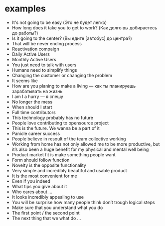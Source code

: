 # examples

- It's not going to be easy (Это не будет легко)  
- How long does it take you to get to work? (Как долго вы добираетесь до работы?)  
- Is it going to the center? (Вы едите [автобус] до центра?)
- That will be never ending process
- Reactivation compaign
- Daily Active Users
- Monthly Active Users
- You just need to talk with users
- Humans need to simplify things
- Changing the customer or changing the problem
- It seems like
- How are you planing to make a living — как ты планируешь зарабатывать на жизнь
- I am I a hurry — я спешу
- No longer the mess
- When should I start
- Full time contributors
- This technology probably has no future
- People love contributing to opensource project
- This is the future. We wanna be a part of it
- Panicle career success
- People believe in resoult of the team collective working
- Working from home has not only allowed me to be more productive, but it’s also been a huge benefit for my physical and mental well being
- Product market fit is make something people want
- Form should follow function
- Novelty is the opposite functionality
- Very simple and incredibly beautiful and usable product
- It is the most convenient for me
- Even if you indeed
- What tips you give about it
- Who cares about ...
- It looks incredibly appealing to use
- You will be surprise how many people think don’t trough logical steps
- Make sure that you understand what you do
- The first point / the second point
- The next thing that we what do ...
